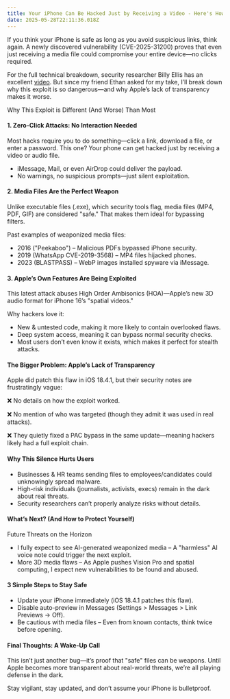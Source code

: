 ```yaml
---
title: Your iPhone Can Be Hacked Just by Receiving a Video - Here's How
date: 2025-05-28T22:11:36.018Z
---
```

If you think your iPhone is safe as long as you avoid suspicious links, think again. A newly discovered vulnerability (CVE-2025-31200) proves that even just receiving a media file could compromise your entire device—no clicks required.

For the full technical breakdown, security researcher Billy Ellis has an excellent [video](https://www.youtube.com/watch?v=nTO3TRBW00E). But since my friend Ethan asked for my take, I’ll break down why this exploit is so dangerous—and why Apple’s lack of transparency makes it worse.

Why This Exploit is Different (And Worse) Than Most

#### 1. Zero-Click Attacks: No Interaction Needed

Most hacks require you to do something—click a link, download a file, or enter a password. This one? Your phone can get hacked just by receiving a video or audio file.

* iMessage, Mail, or even AirDrop could deliver the payload.
* No warnings, no suspicious prompts—just silent exploitation.



#### 2. Media Files Are the Perfect Weapon

Unlike executable files (.exe), which security tools flag, media files (MP4, PDF, GIF) are considered "safe." That makes them ideal for bypassing filters.

Past examples of weaponized media files:

* 2016 ("Peekaboo") – Malicious PDFs bypassed iPhone security.
* 2019 (WhatsApp CVE-2019-3568) – MP4 files hijacked phones.
* 2023 (BLASTPASS) – WebP images installed spyware via iMessage.

#### 3. Apple’s Own Features Are Being Exploited

This latest attack abuses High Order Ambisonics (HOA)—Apple’s new 3D audio format for iPhone 16’s "spatial videos."

Why hackers love it:

* New & untested code, making it more likely to contain overlooked flaws.
* Deep system access, meaning it can bypass normal security checks.
* Most users don’t even know it exists, which makes it perfect for stealth attacks.

#### The Bigger Problem: Apple’s Lack of Transparency

Apple did patch this flaw in iOS 18.4.1, but their security notes are frustratingly vague:

❌ No details on how the exploit worked.

❌ No mention of who was targeted (though they admit it was used in real attacks).

❌ They quietly fixed a PAC bypass in the same update—meaning hackers likely had a full exploit chain.



#### Why This Silence Hurts Users

* Businesses & HR teams sending files to employees/candidates could unknowingly spread malware.
* High-risk individuals (journalists, activists, execs) remain in the dark about real threats.
* Security researchers can’t properly analyze risks without details.

#### What’s Next? (And How to Protect Yourself)

Future Threats on the Horizon

* I fully expect to see AI-generated weaponized media – A "harmless" AI voice note could trigger the next exploit.
* More 3D media flaws – As Apple pushes Vision Pro and spatial computing, I expect new vulnerabilities to be found and abused.

#### 3 Simple Steps to Stay Safe

* Update your iPhone immediately (iOS 18.4.1 patches this flaw).
* Disable auto-preview in Messages (Settings > Messages > Link Previews → Off).
* Be cautious with media files – Even from known contacts, think twice before opening.



#### Final Thoughts: A Wake-Up Call

This isn’t just another bug—it’s proof that "safe" files can be weapons. Until Apple becomes more transparent about real-world threats, we’re all playing defense in the dark.

Stay vigilant, stay updated, and don’t assume your iPhone is bulletproof.